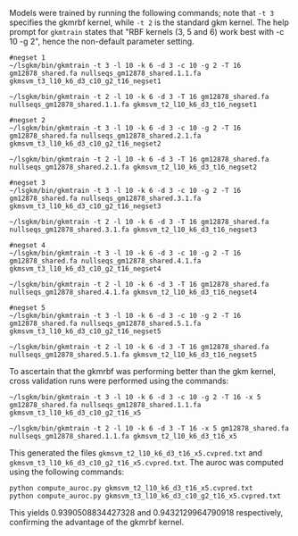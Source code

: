 Models were trained by running the following commands; note that `-t 3` specifies the gkmrbf kernel, while `-t 2` is the standard gkm kernel. The help prompt for `gkmtrain` states that "RBF kernels (3, 5 and 6) work best with -c 10 -g 2", hence the non-default parameter setting. 

    #negset 1
    ~/lsgkm/bin/gkmtrain -t 3 -l 10 -k 6 -d 3 -c 10 -g 2 -T 16 gm12878_shared.fa nullseqs_gm12878_shared.1.1.fa gkmsvm_t3_l10_k6_d3_c10_g2_t16_negset1

    ~/lsgkm/bin/gkmtrain -t 2 -l 10 -k 6 -d 3 -T 16 gm12878_shared.fa nullseqs_gm12878_shared.1.1.fa gkmsvm_t2_l10_k6_d3_t16_negset1

    #negset 2
    ~/lsgkm/bin/gkmtrain -t 3 -l 10 -k 6 -d 3 -c 10 -g 2 -T 16 gm12878_shared.fa nullseqs_gm12878_shared.2.1.fa gkmsvm_t3_l10_k6_d3_c10_g2_t16_negset2

    ~/lsgkm/bin/gkmtrain -t 2 -l 10 -k 6 -d 3 -T 16 gm12878_shared.fa nullseqs_gm12878_shared.2.1.fa gkmsvm_t2_l10_k6_d3_t16_negset2

    #negset 3
    ~/lsgkm/bin/gkmtrain -t 3 -l 10 -k 6 -d 3 -c 10 -g 2 -T 16 gm12878_shared.fa nullseqs_gm12878_shared.3.1.fa gkmsvm_t3_l10_k6_d3_c10_g2_t16_negset3

    ~/lsgkm/bin/gkmtrain -t 2 -l 10 -k 6 -d 3 -T 16 gm12878_shared.fa nullseqs_gm12878_shared.3.1.fa gkmsvm_t2_l10_k6_d3_t16_negset3

    #negset 4
    ~/lsgkm/bin/gkmtrain -t 3 -l 10 -k 6 -d 3 -c 10 -g 2 -T 16 gm12878_shared.fa nullseqs_gm12878_shared.4.1.fa gkmsvm_t3_l10_k6_d3_c10_g2_t16_negset4

    ~/lsgkm/bin/gkmtrain -t 2 -l 10 -k 6 -d 3 -T 16 gm12878_shared.fa nullseqs_gm12878_shared.4.1.fa gkmsvm_t2_l10_k6_d3_t16_negset4

    #negset 5
    ~/lsgkm/bin/gkmtrain -t 3 -l 10 -k 6 -d 3 -c 10 -g 2 -T 16 gm12878_shared.fa nullseqs_gm12878_shared.5.1.fa gkmsvm_t3_l10_k6_d3_c10_g2_t16_negset5

    ~/lsgkm/bin/gkmtrain -t 2 -l 10 -k 6 -d 3 -T 16 gm12878_shared.fa nullseqs_gm12878_shared.5.1.fa gkmsvm_t2_l10_k6_d3_t16_negset5

To ascertain that the gkmrbf was performing better than the gkm kernel, cross validation runs were performed using the commands:

    ~/lsgkm/bin/gkmtrain -t 3 -l 10 -k 6 -d 3 -c 10 -g 2 -T 16 -x 5 gm12878_shared.fa nullseqs_gm12878_shared.1.1.fa gkmsvm_t3_l10_k6_d3_c10_g2_t16_x5

    ~/lsgkm/bin/gkmtrain -t 2 -l 10 -k 6 -d 3 -T 16 -x 5 gm12878_shared.fa nullseqs_gm12878_shared.1.1.fa gkmsvm_t2_l10_k6_d3_t16_x5

This generated the files `gkmsvm_t2_l10_k6_d3_t16_x5.cvpred.txt` and `gkmsvm_t3_l10_k6_d3_c10_g2_t16_x5.cvpred.txt`. The auroc was computed using the following commands:

    python compute_auroc.py gkmsvm_t2_l10_k6_d3_t16_x5.cvpred.txt 
    python compute_auroc.py gkmsvm_t3_l10_k6_d3_c10_g2_t16_x5.cvpred.txt

This yields 0.9390508834427328 and 0.9432129964790918 respectively, confirming the advantage of the gkmrbf kernel.
